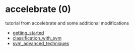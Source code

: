 # accelebrate (0)
tutorial from accelebrate and some additional modifications

+ [getting_started](getting_started.ipynb)
+ [classification_with_svm](classification_with_svm.ipynb)
+ [svm_advanced_techniques](svm_advanced_techniques.ipynb)
